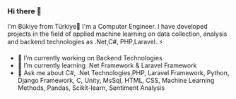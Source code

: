 ### Hi there 👋

I'm Bükiye from Türkiye🎈 I'm a Computer Engineer. I have developed projects in the field of applied machine learning on data collection, analysis and backend technologies as .Net,C#, PHP,Laravel..⚡


- 🔭 I’m currently working on Backend Technologies
- 🌱 I’m currently learning .Net Framework & Laravel Framework
- 💬 Ask me about C#, .Net Technologies,PHP, Laravel Framework, Python, Django Framework, C, Unity, MsSql, HTML, CSS, Machine Learning Methods, Pandas, Scikit-learn, Sentiment Analysis 
